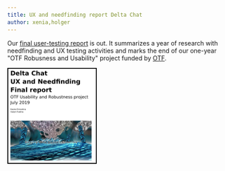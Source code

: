 ```yaml
---
title: UX and needfinding report Delta Chat
author: xenia,holger
---
```


Our [final user-testing report](../assets/blog/Delta-Chat-UX-final-report-july2019.pdf) is out.
It summarizes a year of research with needfinding and UX testing activities and
marks the end of our one-year "OTF Robusness and Usability" project funded by [OTF](https://www.opentech.fund/results/supported-projects/delta-chat/).  

<a href="../assets/blog/Delta-Chat-UX-final-report-july2019.pdf">
    <img src="../assets/blog/delta-finreport.png" 
         width="200" style="border-width: 2px; border-color: black; border-style: solid;"/>
</a>

